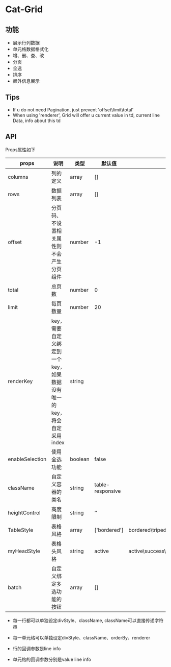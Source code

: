 # Cat-Grid

## 功能

* 展示行列数据
* 单元格数据格式化
* 增、删、查、改
* 分页
* 全选
* 排序
* 额外信息展示


## Tips

* If u do not need Pagination, just prevent 'offset\limit\total'
* When using 'renderer', Grid will offer u current value in td, current line Data, info about this td


## API

Props属性如下

props | 说明 | 类型 | 默认值 | 备选 
------------ |--------------- | ------------- | ------------- | -------------
columns | 列的定义 | array | [] |
rows | 数据列表 | array | [] |
offset | 分页码、不设置相关属性则不会产生分页组件 | number | -1 |
total | 总页数 | number | 0 |
limit | 每页数量 | number | 20 |
renderKey | key，需要自定义绑定到一个key，如果数据没有唯一的key，将会自定采用index | string |
enableSelection | 使用全选功能 | boolean | false |
className | 自定义容器的类名 | string | table-responsive |
heightControl | 高度限制 | string | ‘’ |
TableStyle | 表格风格 | array | ['bordered'] | bordered\triped\condensed
myHeadStyle | 表格头风格 | string | active | active\success\info\warning\danger
batch | 自定义绑定多选功能的按钮 | array | [] |

* 每一行都可以单独设定divStyle、className, className可以直接传递字符串
* 每一单元格可以单独设定divStyle、className、orderBy、renderer

* 行的回调参数是line info
* 单元格的回调参数分别是value line info
